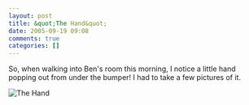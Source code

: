 ```yaml
---
layout: post
title: &quot;The Hand&quot;
date: 2005-09-19 09:08
comments: true
categories: []
---
```

So, when walking into Ben's room this morning, I notice a little hand popping out from under the bumper! I had to take a few pictures of it.

<img class="photo" src="http://www.peterfilias.com/wordpress/wp-content/091905120copy450.jpg" alt="The Hand" />

